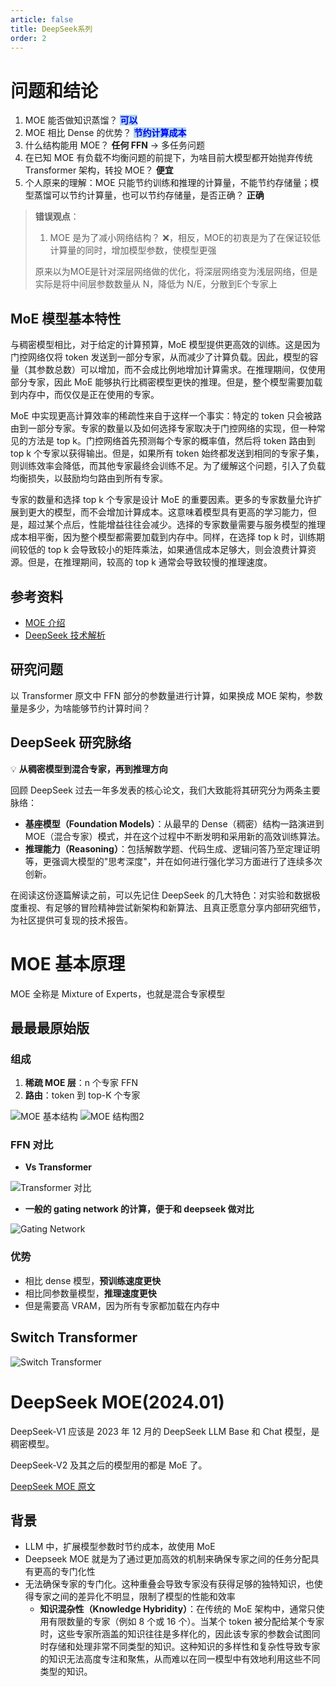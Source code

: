 ```yaml
---
article: false
title: DeepSeek系列
order: 2
---
```


# 问题和结论

1. MOE 能否做知识蒸馏？ <span style="color:blue; background-color:lightblue;">**可以**</span>
2. MOE 相比 Dense 的优势？ <span style="color:blue; background-color:lightblue;">**节约计算成本**</span>
3. 什么结构能用 MOE？ **任何 FFN** → 多任务问题
4. 在已知 MOE 有负载不均衡问题的前提下，为啥目前大模型都开始抛弃传统 Transformer 架构，转投 MOE？ **便宜**
5. 个人原来的理解：MOE 只能节约训练和推理的计算量，不能节约存储量；模型蒸馏可以节约计算量，也可以节约存储量，是否正确？ **正确**

> **错误观点**：
>
> 1. MOE 是为了减小网络结构？ ❌，相反，MOE的初衷是为了在保证较低计算量的同时，增加模型参数，使模型更强
>
> 原来以为MOE是针对深层网络做的优化，将深层网络变为浅层网络，但是实际是将中间层参数数量从 N，降低为 N/E，分散到E个专家上

## MoE 模型基本特性

与稠密模型相比，对于给定的计算预算，MoE 模型提供更高效的训练。这是因为门控网络仅将 token 发送到一部分专家，从而减少了计算负载。因此，模型的容量（其参数总数）可以增加，而不会成比例地增加计算需求。在推理期间，仅使用部分专家，因此 MoE 能够执行比稠密模型更快的推理。但是，整个模型需要加载到内存中，而仅仅是正在使用的专家。

MoE 中实现更高计算效率的稀疏性来自于这样一个事实：特定的 token 只会被路由到一部分专家。专家的数量以及如何选择专家取决于门控网络的实现，但一种常见的方法是 top k。门控网络首先预测每个专家的概率值，然后将 token 路由到 top k 个专家以获得输出。但是，如果所有 token 始终都发送到相同的专家子集，则训练效率会降低，而其他专家最终会训练不足。为了缓解这个问题，引入了负载均衡损失，以鼓励均匀路由到所有专家。

专家的数量和选择 top k 个专家是设计 MoE 的重要因素。更多的专家数量允许扩展到更大的模型，而不会增加计算成本。这意味着模型具有更高的学习能力，但是，超过某个点后，性能增益往往会减少。选择的专家数量需要与服务模型的推理成本相平衡，因为整个模型都需要加载到内存中。同样，在选择 top k 时，训练期间较低的 top k 会导致较小的矩阵乘法，如果通信成本足够大，则会浪费计算资源。但是，在推理期间，较高的 top k 通常会导致较慢的推理速度。

## 参考资料

- [MOE 介绍](https://kevincheung2259.github.io/2024/09/13/MOE-Intro/index.html)
- [DeepSeek 技术解析](https://deepseek.csdn.net/67fa2941da5d787fd5cb6acb.html)

## 研究问题

以 Transformer 原文中 FFN 部分的参数量进行计算，如果换成 MOE 架构，参数量是多少，为啥能够节约计算时间？

## DeepSeek 研究脉络

💡 **从稠密模型到混合专家，再到推理方向**

回顾 DeepSeek 过去一年多发表的核心论文，我们大致能将其研究分为两条主要脉络：　

- **基座模型（Foundation Models）**：从最早的 Dense（稠密）结构一路演进到 MOE（混合专家）模式，并在这个过程中不断发明和采用新的高效训练算法。
- **推理能力（Reasoning）**：包括解数学题、代码生成、逻辑问答乃至定理证明等，更强调大模型的"思考深度"，并在如何进行强化学习方面进行了连续多次创新。

在阅读这份逐篇解读之前，可以先记住 DeepSeek 的几大特色：对实验和数据极度重视、有足够的冒险精神尝试新架构和新算法、且真正愿意分享内部研究细节，为社区提供可复现的技术报告。　

# MOE 基本原理

MOE 全称是 Mixture of Experts，也就是混合专家模型

## 最最最原始版

### 组成

1. **稀疏 MOE 层**：n 个专家 FFN
2. **路由**：token 到 top-K 个专家

![MOE 基本结构](https://s08a4grxpw8.feishu.cn/space/api/box/stream/download/asynccode/?code=NWVjNjk1ZmU5YmUyNDA3ZGZlZGQ3MzljZWU5NzVhZWJfQ1pESDhYRFRIM1QwNVEwTzRJSVNCdWZOS1FkNHJ5Q2JfVG9rZW46UnA1M2Jja25Cb2c2MlJ4TTc5SGNtMFE1bmdlXzE3NDU1ODU4NTk6MTc0NTU4OTQ1OV9WNA)
![MOE 结构图2](https://s08a4grxpw8.feishu.cn/space/api/box/stream/download/asynccode/?code=NzMzNzMyZWE5ZDFkYjc1MTUwODE0OTViZjI4MWFjNGNfdTRrMVc0UXJnemtRekFWNTNhYzZwMXRBc2plak9naWZfVG9rZW46WE05UmJ3b0VNb05OUTN4MjdVTGNsSXYxbkNuXzE3NDU1ODU4NTk6MTc0NTU4OTQ1OV9WNA)

### FFN 对比

- **Vs Transformer**

![Transformer 对比](https://s08a4grxpw8.feishu.cn/space/api/box/stream/download/asynccode/?code=YjMwMmY0OTI2ZDQ0M2U5MDE2NzlkODc0OTQzNGFiMTNfY1Q3VlhRTGN3VjE4R05QVmF5UEoxbXpVR3hoeHRsb0dfVG9rZW46QU9ieWJvUjY1b3F4SU14c09Cb2NYbEd2bnJjXzE3NDU1ODU4NTk6MTc0NTU4OTQ1OV9WNA)

- **一般的 gating network 的计算，便于和 deepseek 做对比**

![Gating Network](https://s08a4grxpw8.feishu.cn/space/api/box/stream/download/asynccode/?code=NDkyY2U0NDQ0MzUyYjlmYTg0M2RiMzI2ZTBiNzFiMWZfc1ZwOFpyS1NhdUUwNnJFbGZnUGZkZDRaZnYzb2VpelRfVG9rZW46VEdOQWJnTURab1V1alZ4b3BHQmNmSm5mbldiXzE3NDU1ODU4NTk6MTc0NTU4OTQ1OV9WNA)

### 优势

- 相比 dense 模型，**预训练速度更快**
- 相比同参数量模型，**推理速度更快**
- 但是需要高 VRAM，因为所有专家都加载在内存中

## Switch Transformer

![Switch Transformer](https://s08a4grxpw8.feishu.cn/space/api/box/stream/download/asynccode/?code=YmE1MzdjZjA0Y2M2YmJhNzZjNGI3NTEyNzE2NmRlZTBfd1FBOXByWnVhUmt1Tm1xanRTcm5ZU0ZKRnhRMTlKTVhfVG9rZW46Umw1dWJJdFdpb3JqcU14NlZsNWNKa2pSbmhkXzE3NDU1ODU4NTk6MTc0NTU4OTQ1OV9WNA)

# DeepSeek MOE(2024.01)

DeepSeek-V1 应该是 2023 年 12 月的 DeepSeek LLM Base 和 Chat 模型，是稠密模型。

DeepSeek-V2 及其之后的模型用的都是 MoE 了。

[DeepSeek MOE 原文](https://arxiv.org/pdf/2401.06066)

## 背景

- LLM 中，扩展模型参数时节约成本，故使用 MoE
- Deepseek MOE 就是为了通过更加高效的机制来确保专家之间的任务分配具有更高的专门化性
- 无法确保专家的专门化。这种重叠会导致专家没有获得足够的独特知识，也使得专家之间的差异化不明显，限制了模型的性能和效率
  - **知识混杂性（Knowledge Hybridity）**：在传统的 MoE 架构中，通常只使用有限数量的专家（例如 8 个或 16 个）。当某个 token 被分配给某个专家时，这些专家所涵盖的知识往往是多样化的，因此该专家的参数会试图同时存储和处理非常不同类型的知识。这种知识的多样性和复杂性导致专家的知识无法高度专注和聚焦，从而难以在同一模型中有效地利用这些不同类型的知识。
